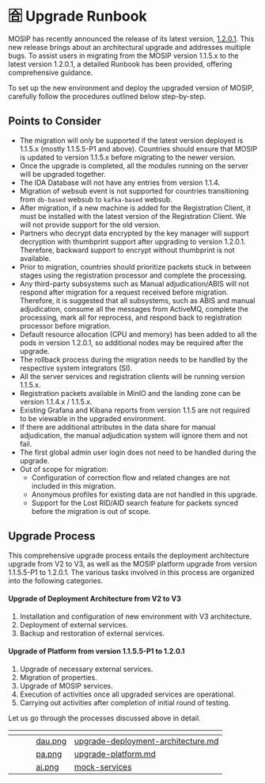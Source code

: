 # 🈴 Upgrade Runbook

MOSIP has recently announced the release of its latest version, [1.2.0.1](https://docs.mosip.io/1.2.0/releases/release-notes-1.2.0.1). This new release brings about an architectural upgrade and addresses multiple bugs. To assist users in migrating from the MOSIP version 1.1.5.x to the latest version 1.2.0.1, a detailed Runbook has been provided, offering comprehensive guidance.

To set up the new environment and deploy the upgraded version of MOSIP, carefully follow the procedures outlined below step-by-step.

## Points to Consider

* The migration will only be supported if the latest version deployed is 1.1.5.x (mostly 1.1.5.5-P1 and above). Countries should ensure that MOSIP is updated to version 1.1.5.x before migrating to the newer version.
* Once the upgrade is completed, all the modules running on the server will be upgraded together.
* The IDA Database will not have any entries from version 1.1.4.
* Migration of websub event is not supported for countries transitioning from `db-based` websub to `kafka-based` websub.
* After migration, if a new machine is added for the Registration Client, it must be installed with the latest version of the Registration Client. We will not provide support for the old version.
* Partners who decrypt data encrypted by the key manager will support decryption with thumbprint support after upgrading to version 1.2.0.1. Therefore, backward support to encrypt without thumbprint is not available.
* Prior to migration, countries should prioritize packets stuck in between stages using the registration processor and complete the processing.
* Any third-party subsystems such as Manual adjudication/ABIS will not respond after migration for a request received before migration. Therefore, it is suggested that all subsystems, such as ABIS and manual adjudication, consume all the messages from ActiveMQ, complete the processing, mark all for reprocess, and respond back to registration processor before migration.
* Default resource allocation (CPU and memory) has been added to all the pods in version 1.2.0.1, so additional nodes may be required after the upgrade.
* The rollback process during the migration needs to be handled by the respective system integrators (SI).
* All the server services and registration clients will be running version 1.1.5.x.
* Registration packets available in MinIO and the landing zone can be version 1.1.4.x / 1.1.5.x.
* Existing Grafana and Kibana reports from version 1.1.5 are not required to be viewable in the upgraded environment.
* If there are additional attributes in the data share for manual adjudication, the manual adjudication system will ignore them and not fail.
* The first global admin user login does not need to be handled during the upgrade.
* Out of scope for migration:
  * Configuration of correction flow and related changes are not included in this migration.
  * Anonymous profiles for existing data are not handled in this upgrade.
  * Support for the Lost RID/AID search feature for packets synced before the migration is out of scope.

## Upgrade Process

This comprehensive upgrade process entails the deployment architecture upgrade from V2 to V3, as well as the MOSIP platform upgrade from version 1.1.5.5-P1 to 1.2.0.1. The various tasks involved in this process are organized into the following categories.

#### Upgrade of Deployment Architecture from V2 to V3

1. Installation and configuration of new environment with V3 architecture.
2. Deployment of external services.
3. Backup and restoration of external services.

#### Upgrade of Platform from version 1.1.5.5-P1 to 1.2.0.1

1. Upgrade of necessary external services.
2. Migration of properties.
3. Upgrade of MOSIP services.
4. Execution of activities once all upgraded services are operational.
5. Carrying out activities after completion of initial round of testing.

Let us go through the processes discussed above in detail.



<table data-view="cards"><thead><tr><th></th><th></th><th></th><th data-hidden data-card-cover data-type="files"></th><th data-hidden data-card-target data-type="content-ref"></th></tr></thead><tbody><tr><td></td><td></td><td></td><td><a href=".gitbook/assets/dau.png">dau.png</a></td><td><a href="upgrade-deployment-architecture.md">upgrade-deployment-architecture.md</a></td></tr><tr><td></td><td></td><td></td><td><a href=".gitbook/assets/pa.png">pa.png</a></td><td><a href="upgrade-platform.md">upgrade-platform.md</a></td></tr><tr><td></td><td></td><td></td><td><a href=".gitbook/assets/ai.png">ai.png</a></td><td><a href="upgrade-runbook/mock-services/">mock-services</a></td></tr></tbody></table>

